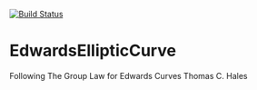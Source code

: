[![Build Status](https://travis-ci.org/math-comp/EdwardsEllipticCurve.svg?branch=master)](https://travis-ci.org/math-comp/EdwardsEllipticCurve)

# EdwardsEllipticCurve


Following The Group Law for Edwards Curves Thomas C. Hales
